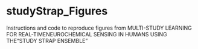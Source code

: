 # studyStrap_Figures
Instructions and code to reproduce figures from MULTI-STUDY  LEARNING  FOR  REAL-TIMENEUROCHEMICAL  SENSING  IN  HUMANS  USING  THE“STUDY  STRAP  ENSEMBLE”
